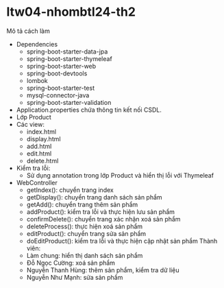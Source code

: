 # ltw04-nhombtl24-th2

Mô tả cách làm
- Dependencies
	- spring-boot-starter-data-jpa
	- spring-boot-starter-thymeleaf
	- spring-boot-starter-web
	- spring-boot-devtools
	- lombok
	- spring-boot-starter-test
	- mysql-connector-java
	- spring-boot-starter-validation
- Application.properties chứa thông tin kết nối CSDL.
- Lớp Product
- Các view:
	- index.html
	- display.html
	- add.html
	- edit.html
	- delete.html
- Kiểm tra lỗi:
	- Sử dụng annotation trong lớp Product và hiển thị lỗi với Thymeleaf 
- WebController
	- getIndex(): chuyển trang index
	- getDisplay(): chuyển trang danh sách sản phẩm
	- getAdd(): chuyển trang thêm sản phẩm
	- addProduct(): kiểm tra lỗi và thực hiện lưu sản phẩm
	- confirmDelete(): chuyển trang xác nhận xoá sản phẩm
	- deleteProcess(): thực hiện xoá sản phẩm 
	- editProduct(): chuyển trang sửa sản phẩm
	- doEditProduct(): kiểm tra lỗi và thực hiện cập nhật sản phẩm
Thành viên:
	- Làm chung: hiển thị danh sách sản phẩm
	- Đỗ Ngọc Cường: xoá sản phẩm
	- Nguyễn Thanh Hùng: thêm sản phẩm, kiểm tra dữ liệu
	- Nguyễn Như Mạnh: sửa sản phẩm
